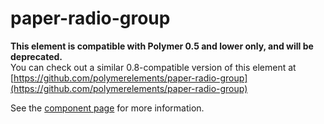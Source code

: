 paper-radio-group
=================

**This element is compatible with Polymer 0.5 and lower only, and will be deprecated.**  
You can check out a similar 0.8-compatible version of this element at [https://github.com/polymerelements/paper-radio-group](https://github.com/polymerelements/paper-radio-group)

See the [component page](https://www.polymer-project.org/0.5/docs/elements/paper-radio-group.html) for more information.
